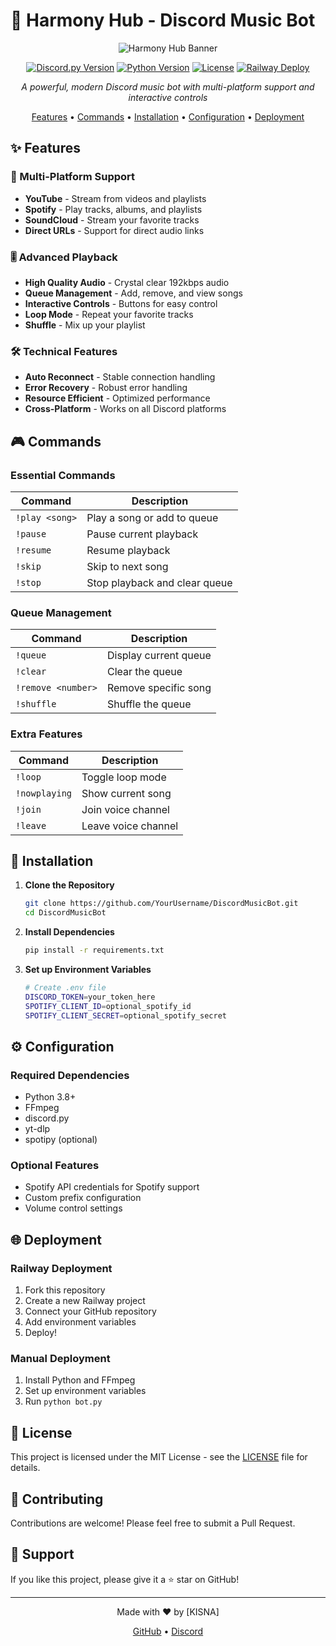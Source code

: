 # 🎵 Harmony Hub - Discord Music Bot

<div align="center">
  
![Harmony Hub Banner](https://i.imgur.com/XQxYJfX.png)

[![Discord.py Version](https://img.shields.io/badge/discord.py-2.3.2-blue.svg)](https://discordpy.readthedocs.io/en/stable/)
[![Python Version](https://img.shields.io/badge/python-3.8+-yellow.svg)](https://www.python.org/downloads/)
[![License](https://img.shields.io/badge/license-MIT-green.svg)](LICENSE)
[![Railway Deploy](https://img.shields.io/badge/Railway-Deploy-purple.svg)](https://railway.app/)

*A powerful, modern Discord music bot with multi-platform support and interactive controls*

[Features](#✨-features) • [Commands](#🎮-commands) • [Installation](#🚀-installation) • [Configuration](#⚙️-configuration) • [Deployment](#🌐-deployment)

</div>

## ✨ Features

### 🎵 Multi-Platform Support
- **YouTube** - Stream from videos and playlists
- **Spotify** - Play tracks, albums, and playlists
- **SoundCloud** - Stream your favorite tracks
- **Direct URLs** - Support for direct audio links

### 🎚️ Advanced Playback
- **High Quality Audio** - Crystal clear 192kbps audio
- **Queue Management** - Add, remove, and view songs
- **Interactive Controls** - Buttons for easy control
- **Loop Mode** - Repeat your favorite tracks
- **Shuffle** - Mix up your playlist

### 🛠️ Technical Features
- **Auto Reconnect** - Stable connection handling
- **Error Recovery** - Robust error handling
- **Resource Efficient** - Optimized performance
- **Cross-Platform** - Works on all Discord platforms

## 🎮 Commands

### Essential Commands
| Command | Description |
|---------|-------------|
| `!play <song>` | Play a song or add to queue |
| `!pause` | Pause current playback |
| `!resume` | Resume playback |
| `!skip` | Skip to next song |
| `!stop` | Stop playback and clear queue |

### Queue Management
| Command | Description |
|---------|-------------|
| `!queue` | Display current queue |
| `!clear` | Clear the queue |
| `!remove <number>` | Remove specific song |
| `!shuffle` | Shuffle the queue |

### Extra Features
| Command | Description |
|---------|-------------|
| `!loop` | Toggle loop mode |
| `!nowplaying` | Show current song |
| `!join` | Join voice channel |
| `!leave` | Leave voice channel |

## 🚀 Installation

1. **Clone the Repository**
   ```bash
   git clone https://github.com/YourUsername/DiscordMusicBot.git
   cd DiscordMusicBot
   ```

2. **Install Dependencies**
   ```bash
   pip install -r requirements.txt
   ```

3. **Set up Environment Variables**
   ```bash
   # Create .env file
   DISCORD_TOKEN=your_token_here
   SPOTIFY_CLIENT_ID=optional_spotify_id
   SPOTIFY_CLIENT_SECRET=optional_spotify_secret
   ```

## ⚙️ Configuration

### Required Dependencies
- Python 3.8+
- FFmpeg
- discord.py
- yt-dlp
- spotipy (optional)

### Optional Features
- Spotify API credentials for Spotify support
- Custom prefix configuration
- Volume control settings

## 🌐 Deployment

### Railway Deployment
1. Fork this repository
2. Create a new Railway project
3. Connect your GitHub repository
4. Add environment variables
5. Deploy!

### Manual Deployment
1. Install Python and FFmpeg
2. Set up environment variables
3. Run `python bot.py`

## 📝 License

This project is licensed under the MIT License - see the [LICENSE](LICENSE) file for details.

## 🤝 Contributing

Contributions are welcome! Please feel free to submit a Pull Request.

## 💖 Support

If you like this project, please give it a ⭐ star on GitHub!

---

<div align="center">
  
Made with ❤️ by [KISNA]

[GitHub](https://github.com/YourUsername) • [Discord](https://discord.gg/YourServer)

</div>
